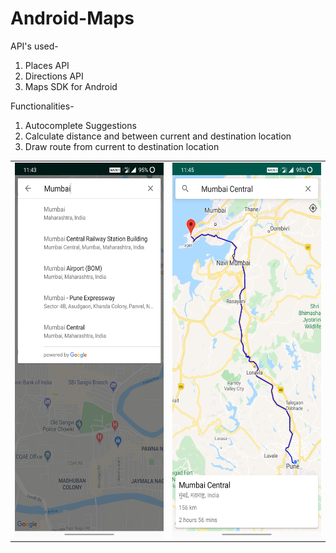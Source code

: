 # Android-Maps
API's used-
1. Places API
2. Directions API
3. Maps SDK for Android

Functionalities-
1. Autocomplete Suggestions
2. Calculate distance and between current and destination location
3. Draw route from current to destination location

<table>
  <tr>
    <td><img src="https://github.com/priyanka-badgujar/Android-Maps/blob/master/screenshots/3.jpg" width="300" height="600"/></td>
    <td><img src="https://github.com/priyanka-badgujar/Android-Maps/blob/master/screenshots/4.jpg" width="300" height="600"/></td>
  </tr>
 </table>
